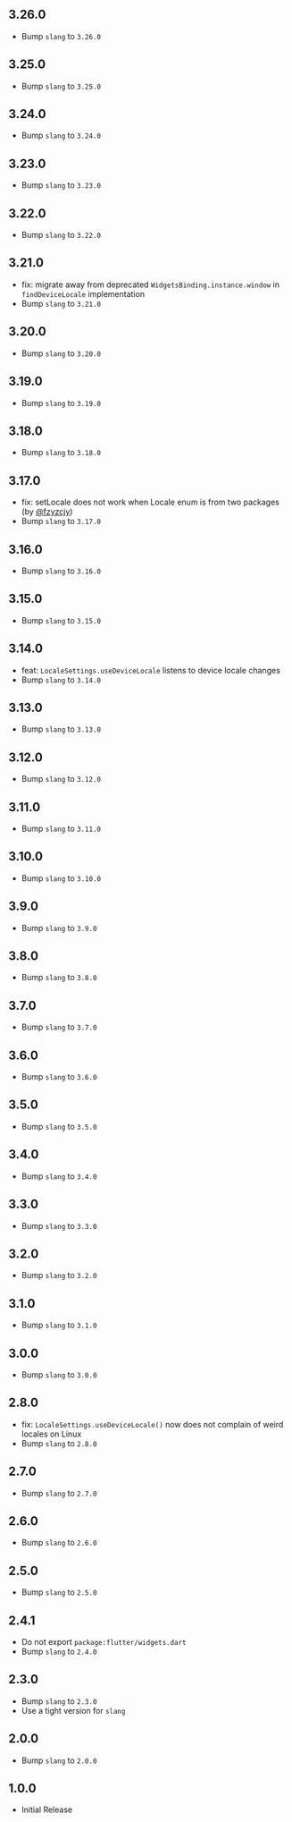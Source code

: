 ## 3.26.0

- Bump `slang` to `3.26.0`

## 3.25.0

- Bump `slang` to `3.25.0`

## 3.24.0

- Bump `slang` to `3.24.0`

## 3.23.0

- Bump `slang` to `3.23.0`

## 3.22.0

- Bump `slang` to `3.22.0`

## 3.21.0

- fix: migrate away from deprecated `WidgetsBinding.instance.window` in `findDeviceLocale` implementation
- Bump `slang` to `3.21.0`

## 3.20.0

- Bump `slang` to `3.20.0`

## 3.19.0

- Bump `slang` to `3.19.0`

## 3.18.0

- Bump `slang` to `3.18.0`

## 3.17.0

- fix: setLocale does not work when Locale enum is from two packages (by [@fzyzcjy](https://github.com/fzyzcjy))
- Bump `slang` to `3.17.0`

## 3.16.0

- Bump `slang` to `3.16.0`

## 3.15.0

- Bump `slang` to `3.15.0`

## 3.14.0

- feat: `LocaleSettings.useDeviceLocale` listens to device locale changes
- Bump `slang` to `3.14.0`

## 3.13.0

- Bump `slang` to `3.13.0`

## 3.12.0

- Bump `slang` to `3.12.0`

## 3.11.0

- Bump `slang` to `3.11.0`

## 3.10.0

- Bump `slang` to `3.10.0`

## 3.9.0

- Bump `slang` to `3.9.0`

## 3.8.0

- Bump `slang` to `3.8.0`

## 3.7.0

- Bump `slang` to `3.7.0`

## 3.6.0

- Bump `slang` to `3.6.0`

## 3.5.0

- Bump `slang` to `3.5.0`

## 3.4.0

- Bump `slang` to `3.4.0`

## 3.3.0

- Bump `slang` to `3.3.0`

## 3.2.0

- Bump `slang` to `3.2.0`

## 3.1.0

- Bump `slang` to `3.1.0`

## 3.0.0

- Bump `slang` to `3.0.0`

## 2.8.0

- fix: `LocaleSettings.useDeviceLocale()` now does not complain of weird locales on Linux
- Bump `slang` to `2.8.0`

## 2.7.0

- Bump `slang` to `2.7.0`

## 2.6.0

- Bump `slang` to `2.6.0`

## 2.5.0

- Bump `slang` to `2.5.0`

## 2.4.1

- Do not export `package:flutter/widgets.dart`
- Bump `slang` to `2.4.0`

## 2.3.0

- Bump `slang` to `2.3.0`
- Use a tight version for `slang`

## 2.0.0

- Bump `slang` to `2.0.0`

## 1.0.0

- Initial Release
